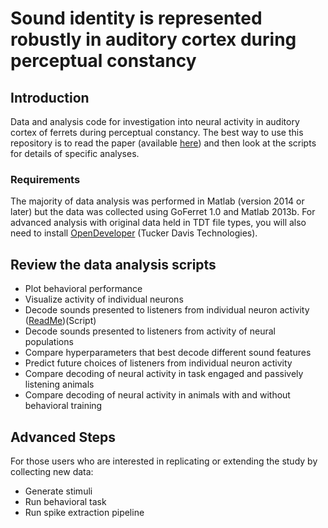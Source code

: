 # Sound identity is represented robustly in auditory cortex during perceptual constancy

## Introduction

Data and analysis code for investigation into neural activity in auditory cortex of ferrets during perceptual constancy. The best way to use this repository is to read the paper (available [here](https://www.nature.com/articles/s41467-018-07237-3)) and then look at the scripts for details of specific analyses. 

### Requirements

The majority of data analysis was performed in Matlab (version 2014 or later) but the data was collected using GoFerret 1.0 and Matlab 2013b. For advanced analysis with original data held in TDT file types, you will also need to install [OpenDeveloper](https://www.tdt.com/component/opendeveloper/) (Tucker Davis Technologies).

## Review the data analysis scripts

* Plot behavioral performance 
* Visualize activity of individual neurons
* Decode sounds presented to listeners from individual neuron activity (<a href="./decoding_neural_activity/ReadMe.md">ReadMe</a>)(Script)
* Decode sounds presented to listeners from activity of neural populations
* Compare hyperparameters that best decode different sound features
* Predict future choices of listeners from individual neuron activity
* Compare decoding of neural activity in task engaged and passively listening animals
* Compare decoding of neural activity in animals with and without behavioral training


## Advanced Steps

For those users who are interested in replicating or extending the study by collecting new data:

* Generate stimuli
* Run behavioral task
* Run spike extraction pipeline
